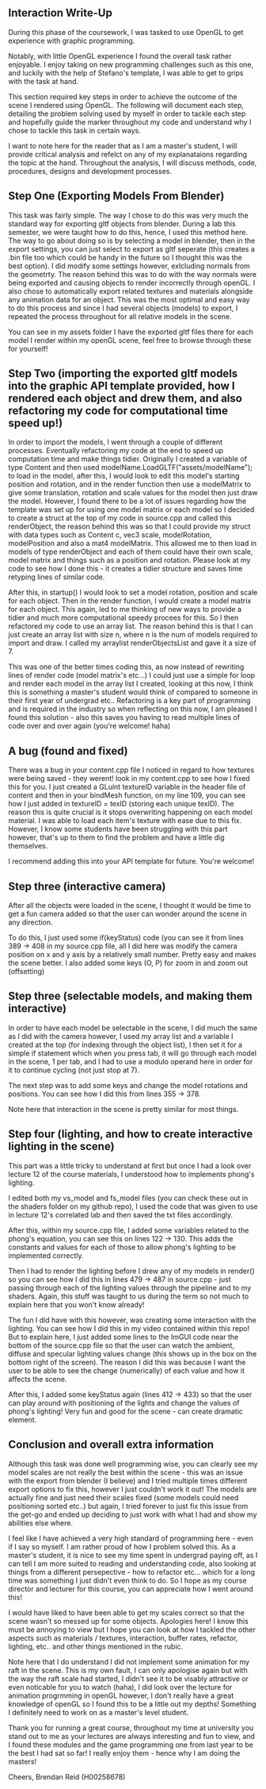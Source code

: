 Interaction Write-Up
--------------------

During this phase of the coursework, I was tasked to use OpenGL to get experience with graphic programming.

Notably, with little OpenGL experience I found the overall task rather enjoyable. I enjoy taking on new programming challenges such as this one, and luckily with the help of Stefano's template, I was able to get to grips with the task at hand.

This section required key steps in order to achieve the outcome of the scene I rendered using OpenGL. The following will document each step, detailing the problem solving used by myself in order to tackle each step and hopefully guide the marker throughout my code and understand why I chose to tackle this task in certain ways.

I want to note here for the reader that as I am a master's student, I will provide critical analysis and refelct on any of my explanataions regarding the topic at the hand. Throughout the analysis, I will discuss methods, code, procedures, designs and development processes.

Step One (Exporting Models From Blender)
-------------------------------------------
This task was fairly simple. The way I chose to do this was very much the standard way for exporting gltf objects from blender. During a lab this semester, we were taught how to do this, hence, I used this method here. The way to go about doing so is by selecting a model in blender, then in the export settings, you can just select to export as gltf seperate (this creates a .bin file too which could be handy in the future so I thought this was the best option). I did modify some settings however, exlcluding normals from the geometrty. The reason behind this was to do with the way normals were being exported and causing objects to render incorrectly through openGL. I also chose to automatically export related textures and materials alongside any animation data for an object. This was the most optimal and easy way to do this process and since I had several objects (models) to export, I repeated  the process throughout for all relative models in the scene.

You can see in my assets folder I have the exported gltf files there for each model I render within my openGL scene, feel free to browse through these for yourself!

Step Two (importing the exported gltf models into the graphic API template provided, how I rendered each object and drew them, and also refactoring my code for computational time speed up!)
------------------------------------------------------------------------------------------------------------------------------------------------------------------------------------------------
In order to import the models, I went through a couple of different processes. Eventually refactoring my code at the end to speed up computation time and make things tidier. Originally I created a variable of type Content and then used modelName.LoadGLTF("assets/modelName"); to load in the model, after this, I would look to edit this model's starting position and rotation, and in the render function then use a modelMatrix to give some translation, rotation and scale values for the model then just draw the model. However, I found there to be a lot of issues regarding how the template was set up for using one model matrix or each model so I decided to create a struct at the top of my code in source.cpp and called this renderObject, the reason behind this was so that I could provide my struct with data types such as Content c, vec3 scale, modelRotation, modelPosition and also a mat4 modelMatrix. This allowed me to then load in models of type renderObject and each of them could have their own scale, model matrix and things such as a position and rotation. Please look at my code to see how I done this - it creates a tidier structure and saves time retyping lines of similar code. 

After this, in startup() I would look to set a model rotation, position and scale for each object. Then in the render function, I would create a model matrix for each object. This again, led to me thinking of new ways to provide a tidier and much more computational speedy procees for this. So I then refactored my code to use an array list. The reason behind this is that I can just create an array list with size n, where n is the num of models required to import and draw. I called my arraylist renderObjectsList and gave it a size of 7. 

This was one of the better times coding this, as now instead of rewriting lines of render code (model matrix's etc...) I could just use a simple for loop and render each model in the array list I created, looking at this now, I think this is something a master's student would think of compared to someone in their first year of undergrad etc.. Refactoring is a key part of programming and is required in the industry so when reflecting on this now, I am pleased I found this solution - also this saves you having to read multiple lines of code over and over again (you're welcome! haha)

A bug (found and fixed)
---------------------------
There was a bug in your content.cpp file I noticed in regard to how textures were being saved - they werent! look in my content.cpp to see how I fixed this for you. I just created a GLuint textureID variable in the header file of content and then in your bindMesh function, on my line 109, you can see how I just added in textureID = texID (storing each unique texID). The reason this is quite crucial is it stops overwriting happening on each model material. I was able to load each item's texture with ease due to this fix. However, I know some students have been struggling with this part however, that's up to them to find the problem and have a little dig themselves. 

I recommend adding this into your API template for future. You're welcome! 

Step three (interactive camera)
----------------------------------
After all the objects were loaded in the scene, I thought it would be time to get a fun camera added so that the user can wonder around the scene in any direction.

To do this, I just used some if(keyStatus) code (you can see it from lines 389 -> 408 in my source.cpp file, all I did here was modify the camera position on x and y axis by a relatively small number. Pretty easy and makes the scene better. I also added some keys (O, P) for zoom in and zoom out (offsetting)

Step three (selectable models, and making them interactive)
--------------------------------------------------------------
In order to have each model be selectable in the scene, I did much the same as I did with the camera however, I used my array list and a variable I created at the top (for indexing through the object list), I then set it for a simple if statement which when you press tab, it will go through each model in the scene, 1 per tab, and I had to use a modulo operand here in order for it to continue cycling (not just stop at 7). 

The next step was to add some keys and change the model rotations and positions. You can see how I did this from lines 355 -> 378.

Note here that interaction in the scene is pretty similar for most things.

Step four (lighting, and how to create interactive lighting in the scene)
----------------------------------------------------------------------------
This part was a little tricky to understand at first but once I had a look over lecture 12 of the course materials, I understood how to implements phong's lighting.

I edited both my vs_model and fs_model files (you can check these out in the shaders folder on my github repo), I used the code that was given to use in lecture 12's correlated lab and then saved the txt files accordingly. 

After this, within my source.cpp file, I added some variables related to the phong's equation, you can see this on lines 122 -> 130. This adds the constants and values for each of those to allow phong's lighting to be implemented
correctly. 

Then I had to render the lighting before I drew any of my models in render() so you can see how I did this in lines 479 -> 487 in source.cpp - just passing through each of the lighting values through the pipeline and to my shaders. 
Again, this stuff was taught to us during the term so not much to explain here that you won't know already! 

The fun I did have with this however, was creating some interaction with the lighting. You can see how I did this in my video contained within this repo! But to explain here, I just added some lines to the ImGUI code near the bottom of the source.cpp file so that the user can watch the ambient, diffuse and specular lighting values change (this shows up in the box on the bottom right of the screen). The reason I did this was because I want the user to be able to 
see the change (numerically) of each value and how it affects the scene.

After this, I added some keyStatus again (lines 412 -> 433) so that the user can play around with positioning of the lights and change the values of phong's lighting! Very fun and good for the scene - can create dramatic element.

Conclusion and overall extra information
----------------------------------------

Although this task was done well programming wise, you can clearly see my model scales are not really the best within the scene - this was an issue with the export from blender (I believe) and I tried multiple times different export options to fix this, however I just couldn't work it out! The models are actually fine and just need their scales fixed (some models could need positioning sorted etc..) but again, I tried forever to just fix this issue from the get-go and ended up deciding to just work with what I had and show my abilities else where. 

I feel like I have achieved a very high standard of programming here - even if I say so myself. I am rather proud of how I problem solved this. As a master's student, it is nice to see my time spent in undergrad paying off, as I can tell I am more suited to reading and understanding code, also looking at things from a different persepective - how to refactor etc... which for a long time was something I just didn't even think to do. So I hope as my course director and lecturer for this course, you can appreciate how I went around this!

I would have liked to have been able to get my scales correct so that the scene wasn't so messed up for some objects. Apologies here! I know this must be annoying to view but I hope you can look at how I tackled the other aspects such as materials / textures, interaction, buffer rates, refactor, lighting, etc.. and other things mentioned in the rubic.

Note here that I do understand I did not implement some animation for my raft in the scene. This is my own fault, I can only apologise again but with the way the raft scale had started, I didn't see it to be visably attractive or even
noticable for you to watch (haha), I did look over the lecture for animation progrmming in openGL however, I don't really have a great knowledge of openGL so I found this to be a little out my depths! Something I definitely need to work on as a master's level student.

Thank you for running a great course, throughout my time at university you stand out to me as your lectures are always interesting and fun to view, and I found these modules and the game programming one from last year to be the best I had sat so far! I really enjoy them - hence why I am doing the masters! 

Cheers,
Brendan Reid (H00258678)
